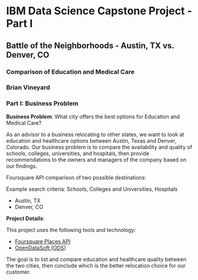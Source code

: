#  IBM Data Science Capstone Project - Part I #
## Battle of the Neighborhoods - Austin, TX vs. Denver, CO
### Comparison of Education and Medical Care ###
### Brian Vineyard ###

### Part I: Business Problem ###

**Business Problem**: What city offers the best options for Education and Medical Care?

As an advisor to a business relocating to other states, we want to look at education and healthcare options between Austin, Texas and Denver, Colorado. Our business problem is to compare the availability and quality of schools, colleges, universities, and hospitals, then provide recommendations to the owners and managers of the company based on our findings.

Foursquare API comparison of two possible destinations:

Example search criteria: Schools, Colleges and Universities, Hospitals

- Austin, TX
- Denver, CO


**Project Details**: 

This project uses the following tools and technology:

- [Foursquare Places API](https://https://enterprise.foursquare.com/products/places)
- [OpenDataSoft (ODS)](https://public.opendatasoft.com/explore/?sort=modified)


The goal is to list and compare education and healthcare quality between the two cities, then conclude which is the better relocation choice for our customer.

